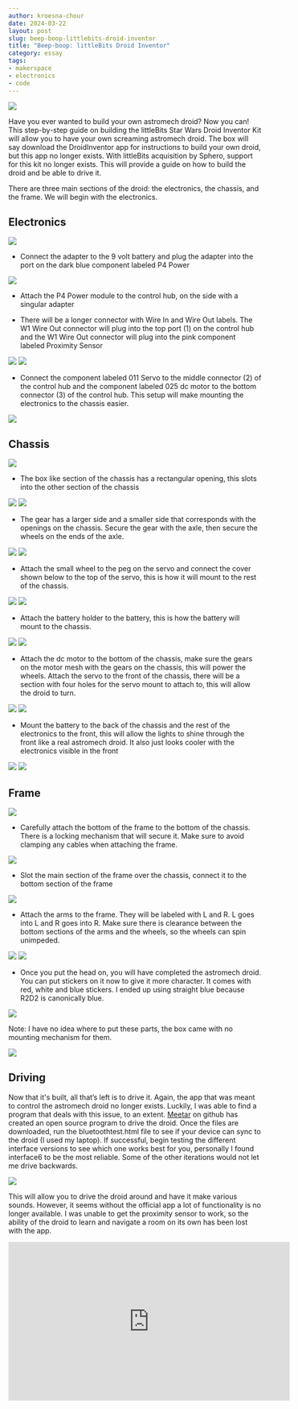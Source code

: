 ```yaml
---
author: kroesna-chour
date: 2024-03-22
layout: post
slug: beep-boop-littlebits-droid-inventor
title: "Beep-boop: littleBits Droid Inventor"
category: essay
tags:
- makerspace
- electronics
- code
---
```

![](/assets/post-media/r2-d2/2024-05-23-r2.JPG)


Have you ever wanted to build your own astromech droid? Now you can! This step-by-step guide on building the littleBits Star Wars Droid Inventor Kit will allow you to have your own screaming astromech droid. The box will say download the DroidInventor app for instructions to build your own droid, but this app no longer exists. With littleBits acquisition by Sphero, support for this kit no longer exists. This will provide a guide on how to build the droid and be able to drive it. 

There are three main sections of the droid: the electronics, the chassis, and the frame. We will begin with the electronics. 

## Electronics
![](/assets/post-media/r2-d2/2024-05-23-electronics-1.JPG)

* Connect the adapter to the 9 volt battery and plug the adapter into the port on the dark blue component labeled P4 Power

![](/assets/post-media/r2-d2/2024-05-23-electronics2.JPG)

* Attach the P4 Power module to the control hub, on the side with a singular adapter

* There will be a longer connector with Wire In and Wire Out labels. The W1 Wire Out connector will plug into the top port (1) on the control hub and the W1 Wire Out connector will plug into the pink component labeled Proximity Sensor

![](/assets/post-media/r2-d2/2024-05-23-electronics-3.JPG)
![](/assets/post-media/r2-d2/2024-05-23-electronics-4.JPG)

* Connect the component labeled 011 Servo to the middle connector (2) of the control hub and the component labeled 025 dc motor to the bottom connector (3) of the control hub. This setup will make mounting the electronics to the chassis easier. 

![](/assets/post-media/r2-d2/2024-05-23-electronics-5.JPG)


## Chassis
![](/assets/post-media/r2-d2/2024-05-23-chassis-1.JPG)

* The box like section of the chassis has a rectangular opening, this slots into the other section of the chassis

![](/assets/post-media/r2-d2/2024-05-23-chassis-2.JPG)
![](/assets/post-media/r2-d2/2024-05-23-chassis-3.JPG)

* The gear has a larger side and a smaller side that corresponds with the openings on the chassis. Secure the gear with the axle, then secure the wheels on the ends of the axle.

![](/assets/post-media/r2-d2/2024-05-23-chassis-4.JPG)
![](/assets/post-media/r2-d2/2024-05-23-chassis-5.JPG)

* Attach the small wheel to the peg on the servo and connect the cover shown below to the top of the servo, this is how it will mount to the rest of the chassis.

![](/assets/post-media/r2-d2/2024-05-23-chassis-6.JPG)
![](/assets/post-media/r2-d2/2024-05-23-chassis-7.JPG)

* Attach the battery holder to the battery, this is how the battery will mount to the chassis.

![](/assets/post-media/r2-d2/2024-05-23-chassis-8.JPG)
![](/assets/post-media/r2-d2/2024-05-23-chassis-9.JPG)

* Attach the dc motor to the bottom of the chassis, make sure the gears on the motor mesh with the gears on the chassis, this will power the wheels. Attach the servo to the front of the chassis, there will be a section with four holes for the servo mount to attach to, this will allow the droid to turn.

![](/assets/post-media/r2-d2/2024-05-23-chassis-10.JPG)
![](/assets/post-media/r2-d2/2024-05-23-chassis-11.JPG)

* Mount the battery to the back of the chassis and the rest of the electronics to the front, this will allow the lights to shine through the front like a real astromech droid. It also just looks cooler with the electronics visible in the front

![](/assets/post-media/r2-d2/2024-05-23-chassis-12.JPG)
![](/assets/post-media/r2-d2/2024-05-23-chassis-13.JPG)

## Frame
![](/assets/post-media/r2-d2/2024-05-23-frame-1.JPG)

* Carefully attach the bottom of the frame to the bottom of the chassis. There is a locking mechanism that will secure it. Make sure to avoid clamping any cables when attaching the frame. 

![](/assets/post-media/r2-d2/2024-05-23-frame-2.JPG)

* Slot the main section of the frame over the chassis, connect it to the bottom section of the frame

![](/assets/post-media/r2-d2/2024-05-23-frame-3.JPG)

* Attach the arms to the frame. They will be labeled with L and R. L goes into L and R goes into R. Make sure there is clearance between the bottom sections of the arms and the wheels, so the wheels can spin unimpeded.

![](/assets/post-media/r2-d2/2024-05-23-frame-4.JPG)
![](/assets/post-media/r2-d2/2024-05-23-frame-5.JPG)

* Once you put the head on, you will have completed the astromech droid. You can put stickers on it now to give it more character. It comes with red, white and blue stickers. I ended up using straight blue because R2D2 is canonically blue.  

![](/assets/post-media/r2-d2/2024-05-23-frame-6.JPG)

Note: I have no idea where to put these parts, the box came with no mounting mechanism for them. 

![](/assets/post-media/r2-d2/2024-05-23-frame-7.JPG)

## Driving

Now that it's built, all that’s left is to drive it. Again, the app that was meant to control the astromech droid no longer exists. Luckily, I was able to find a program that deals with this issue, to an extent. [Meetar](https://github.com/meetar/littlebits-r2d2-controls/tree/main/HTML-Joysticks-master) on github  has created an open source program to drive the droid. Once the files are downloaded, run the bluetoothtest.html file to see if your device can sync to the droid (I used my laptop). If successful, begin testing the different interface versions to see which one works best for you, personally I found interface6 to be the most reliable. Some of the other iterations would not let me drive backwards.

![](/assets/post-media/r2-d2/2024-03-23-driving1.png)

This will allow you to drive the droid around and have it make various sounds. However, it seems without the official app a lot of functionality is no longer available. I was unable to get the proximity sensor to work, so the ability of the droid to learn and navigate a room on its own has been lost with the app.

<iframe width="560" height="315" src="https://www.youtube.com/embed/8G5DyvODO8U?si=hFSTgBKwroF-RSJr" title="YouTube video player" frameborder="0" allow="accelerometer; autoplay; clipboard-write; encrypted-media; gyroscope; picture-in-picture; web-share" referrerpolicy="strict-origin-when-cross-origin" allowfullscreen></iframe>

